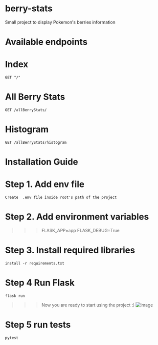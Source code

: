 # berry-stats
Small project to display Pokemon's berries information

# Available endpoints
# Index
``GET "/"``
# All Berry Stats
``GET /allBerryStats/``
# Histogram
``GET /allBerryStats/histogram``

# Installation Guide
# Step 1. Add env file
``Create  .env file inside root's path of the project``
# Step 2. Add environment variables
>>>FLASK_APP=app
>>>FLASK_DEBUG=True
# Step 3. Install required libraries
``install -r requirements.txt``
# Step 4 Run Flask
``flask run``
>>>Now you are ready to start using the project :) 
![image](https://user-images.githubusercontent.com/11111603/186733298-968d70a1-aab7-4392-9ed6-a1e196d290d4.png)

# Step 5 run tests
``pytest``

